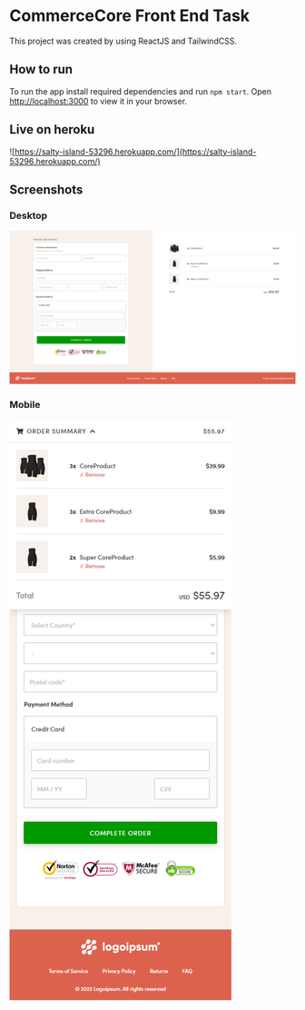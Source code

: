 # CommerceCore Front End Task

This project was created by using ReactJS and TailwindCSS.

## How to run

To run the app install required dependencies and run `npm start`.
Open [http://localhost:3000](http://localhost:3000) to view it in your browser.

## Live on heroku

![https://salty-island-53296.herokuapp.com/](https://salty-island-53296.herokuapp.com/)

## Screenshots

### Desktop

![](./desktopss.png)

### Mobile

![](./mobiless.png)

